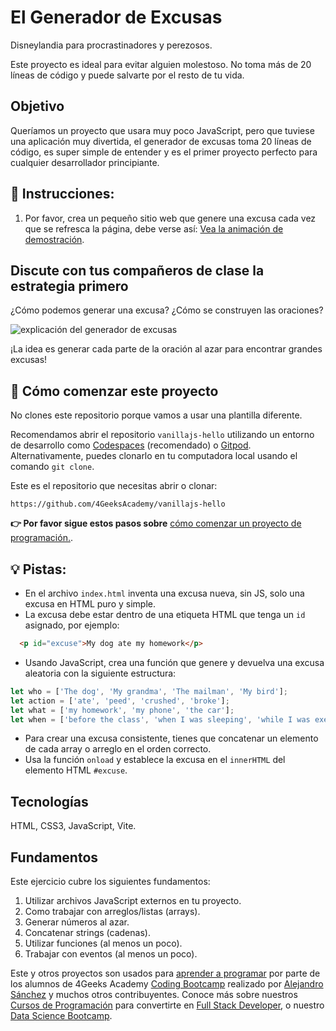 <!-- hide -->
# El Generador de Excusas
<!-- endhide -->

Disneylandia para procrastinadores y perezosos.

Este proyecto es ideal para evitar alguien molestoso. No toma más de 20 líneas de código y puede salvarte por el resto de tu vida.

## Objetivo

Queríamos un proyecto que usara muy poco JavaScript, pero que tuviese una aplicación muy divertida, el generador de excusas toma 20 líneas de código, es super simple de entender y es el primer proyecto perfecto para cualquier desarrollador principiante.

## 📝 Instrucciones:

1. Por favor, crea un pequeño sitio web que genere una excusa cada vez que se refresca la página, debe verse así: [Vea la animación de demostración](https://github.com/breatheco-de/tutorial-project-excuse-generator-javascript/blob/master/preview.gif?raw=true).

## Discute con tus compañeros de clase la estrategia primero

¿Cómo podemos generar una excusa? ¿Cómo se construyen las oraciones?

![explicación del generador de excusas](https://github.com/breatheco-de/tutorial-project-excuse-generator-javascript/blob/master/explanation.gif?raw=true)

¡La idea es generar cada parte de la oración al azar para encontrar grandes excusas!

<onlyfor saas="false" withBanner="false">
  
## 🌱 Cómo comenzar este proyecto

No clones este repositorio porque vamos a usar una plantilla diferente.

Recomendamos abrir el repositorio `vanillajs-hello` utilizando un entorno de desarrollo como [Codespaces](https://4geeks.com/es/lesson/tutorial-de-github-codespaces) (recomendado) o [Gitpod](https://4geeks.com/es/lesson/como-utilizar-gitpod). Alternativamente, puedes clonarlo en tu computadora local usando el comando `git clone`.

Este es el repositorio que necesitas abrir o clonar:

```text
https://github.com/4GeeksAcademy/vanillajs-hello
```

**👉 Por favor sigue estos pasos sobre** [cómo comenzar un proyecto de programación.](https://4geeks.com/es/lesson/como-comenzar-un-proyecto-de-codificacion).

</onlyfor>

## 💡 Pistas:

+ En el archivo `index.html` inventa una excusa nueva, sin JS, solo una excusa en HTML puro y simple.
+ La excusa debe estar dentro de una etiqueta HTML que tenga un `id` asignado, por ejemplo:
```html
  <p id="excuse">My dog ate my homework</p>
```
+ Usando JavaScript, crea una función que genere y devuelva una excusa aleatoria con la siguiente estructura:
```js
let who = ['The dog', 'My grandma', 'The mailman', 'My bird'];
let action = ['ate', 'peed', 'crushed', 'broke'];
let what = ['my homework', 'my phone', 'the car'];
let when = ['before the class', 'when I was sleeping', 'while I was exercising', 'during my lunch', 'while I was praying'];
```
+ Para crear una excusa consistente, tienes que concatenar un elemento de cada array o arreglo en el orden correcto.
+ Usa la función `onload` y establece la excusa en el `innerHTML` del elemento HTML `#excuse`.

## Tecnologías

HTML, CSS3, JavaScript, Vite.

## Fundamentos

Este ejercicio cubre los siguientes fundamentos:

1. Utilizar archivos JavaScript externos en tu proyecto.
2. Como trabajar con arreglos/listas (arrays).
3. Generar números al azar.
4. Concatenar strings (cadenas).
5. Utilizar funciones (al menos un poco).
6. Trabajar con eventos (al menos un poco).

Este y otros proyectos son usados para [aprender a programar](https://4geeksacademy.com/es/aprender-a-programar/aprender-a-programar-desde-cero) por parte de los alumnos de 4Geeks Academy [Coding Bootcamp](https://4geeksacademy.com/us/coding-bootcamp) realizado por [Alejandro Sánchez](https://twitter.com/alesanchezr) y muchos otros contribuyentes. Conoce más sobre nuestros [Cursos de Programación](https://4geeksacademy.com/es/curso-de-programacion-desde-cero?lang=es) para convertirte en [Full Stack Developer](https://4geeksacademy.com/es/coding-bootcamps/desarrollador-full-stack/?lang=es), o nuestro [Data Science Bootcamp](https://4geeksacademy.com/es/coding-bootcamps/curso-datascience-machine-learning).
